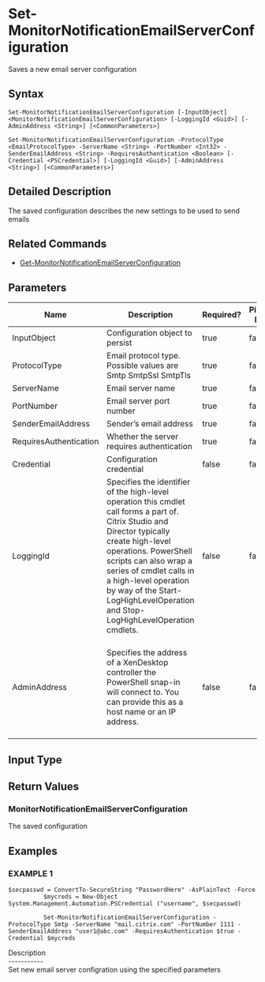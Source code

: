﻿# Set-MonitorNotificationEmailServerConfiguration

   Saves a new email server configuration

## Syntax
```
Set-MonitorNotificationEmailServerConfiguration [-InputObject] <MonitorNotificationEmailServerConfiguration> [-LoggingId <Guid>] [-AdminAddress <String>] [<CommonParameters>]

Set-MonitorNotificationEmailServerConfiguration -ProtocolType <EmailProtocolType> -ServerName <String> -PortNumber <Int32> -SenderEmailAddress <String> -RequiresAuthentication <Boolean> [-Credential <PSCredential>] [-LoggingId <Guid>] [-AdminAddress <String>] [<CommonParameters>]
```

## Detailed Description
   The saved configuration describes the new settings to be used to send emails

## Related Commands
  * [Get-MonitorNotificationEmailServerConfiguration](Get-MonitorNotificationEmailServerConfiguration.html)
## Parameters

| Name   | Description | Required? | Pipeline Input | Default Value |
| --- | --- | --- | --- | --- |
| InputObject | Configuration object to persist | true | false |  |
| ProtocolType | Email protocol type. Possible values are Smtp SmtpSsl SmtpTls | true | false |  |
| ServerName | Email server name | true | false |  |
| PortNumber | Email server port number | true | false |  |
| SenderEmailAddress | Sender’s email address | true | false |  |
| RequiresAuthentication | Whether the server requires authentication | true | false |  |
| Credential | Configuration credential | false | false |  |
| LoggingId | Specifies the identifier of the high-level operation this cmdlet call forms a part of. Citrix Studio and Director typically create high-level operations. PowerShell scripts can also wrap a series of cmdlet calls in a high-level operation by way of the Start-LogHighLevelOperation and Stop-LogHighLevelOperation cmdlets. | false | false |  |
| AdminAddress | Specifies the address of a XenDesktop controller the PowerShell snap-in will connect to. You can provide this as a host name or an IP address. | false | false | Localhost. Once a value is provided by any cmdlet, this value becomes the default. |

## Input Type
### 
   
## Return Values
### MonitorNotificationEmailServerConfiguration
   The saved configuration
## Examples

### EXAMPLE 1
```
$secpasswd = ConvertTo-SecureString "PasswordHere" -AsPlainText -Force
          $mycreds = New-Object System.Management.Automation.PSCredential ("username", $secpasswd)
          
          Set-MonitorNotificationEmailServerConfiguration -ProtocolType Smtp -ServerName "mail.citrix.com" -PortNumber 1111 -SenderEmailAddress "user1@abc.com" -RequiresAuthentication $true -Credential $mycreds
```
   Description<br>-----------<br>Set new email server configration using the specified parameters
